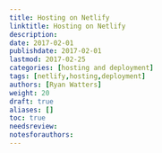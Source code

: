 ```yaml
---
title: Hosting on Netlify
linktitle: Hosting on Netlify
description:
date: 2017-02-01
publishdate: 2017-02-01
lastmod: 2017-02-25
categories: [hosting and deployment]
tags: [netlify,hosting,deployment]
authors: [Ryan Watters]
weight: 20
draft: true
aliases: []
toc: true
needsreview:
notesforauthors:
---
```

